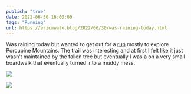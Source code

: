 ```yaml
---
publish: "true"
date: 2022-06-30 16:00:00
tags: "Running"
url: https://ericmwalk.blog/2022/06/30/was-raining-today.html
---
```


Was raining today but wanted to get out for a [run](https://www.strava.com/activities/7400219369) mostly to explore Porcupine Mountains. The trail was interesting and at first I felt like it just wasn’t maintained by the fallen tree but eventually I was a on a very small boardwalk that eventually turned into a muddy mess.

![](https://ericmwalk.blog/uploads/2023/8e2f2ec874.jpg)

![](https://ericmwalk.blog/uploads/2023/ddbbbe473a.jpg)
